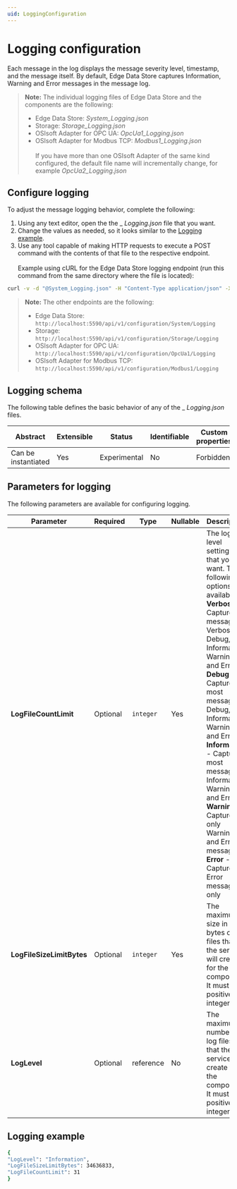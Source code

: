 ```yaml
---
uid: LoggingConfiguration
---
```


# Logging configuration

Each message in the log displays the message severity level, timestamp, and the message itself. By default, Edge Data Store captures Information, Warning and Error messages in the message log.

> **Note:** The individual logging files of Edge Data Store and the components are the following:<br>
> - Edge Data Store: _System_Logging.json_
> - Storage: _Storage_Logging.json_
> - OSIsoft Adapter for OPC UA: _OpcUa1_Logging.json_
> - OSIsoft Adapter for Modbus TCP: _Modbus1_Logging.json_ <br><br>
> If you have more than one OSIsoft Adapter of the same kind configured, the default file name will incrementally change, for example _OpcUa2_Logging.json_

## Configure logging

To adjust the message logging behavior, complete the following:

1. Using any text editor, open the the _ _Logging.json_ file that you want.
2. Change the values as needed, so it looks similar to the [Logging example](#logging-example).
3. Use any tool capable of making HTTP requests to execute a POST command with the contents of that file to the respective endpoint. <br><br> Example using cURL for the Edge Data Store logging endpoint (run this command from the same directory where the file is located):

```bash
curl -v -d "@System_Logging.json" -H "Content-Type application/json" -X POST http://localhost:5590/api/v1/configuration/System/Logging
```

> **Note:** The other endpoints are the following:<br>
> - Edge Data Store: `http://localhost:5590/api/v1/configuration/System/Logging`
> - Storage: `http://localhost:5590/api/v1/configuration/Storage/Logging`
> - OSIsoft Adapter for OPC UA: `http://localhost:5590/api/v1/configuration/OpcUa1/Logging`
> - OSIsoft Adapter for Modbus TCP: `http://localhost:5590/api/v1/configuration/Modbus1/Logging`

## Logging schema

The following table defines the basic behavior of any of the _ _Logging.json_ files.

| Abstract            | Extensible | Status       | Identifiable | Custom properties | Additional properties | 
| ------------------- | ---------- | ------------ | ------------ | ----------------- | --------------------- | 
| Can be instantiated | Yes        | Experimental | No           | Forbidden         | Forbidden             |

## Parameters for logging

The following parameters are available for configuring logging.

| Parameter                   | Required | Type      | Nullable | Description |
| --------------------------- | ---------| --------  | -------- | ----------- |
| **LogFileCountLimit**       | Optional | `integer` | Yes      | The log level settings that you want. The following options are available: <br> **Verbose** - Captures all messages: Verbose, Debug, Information, Warning and Error <br> **Debug** - Captures most messages: Debug, Information, Warning and Error <br> **Information** - Captures most messages: Information, Warning and Error <br> **Warning** - Captures only Warning and Error messages <br> **Error** - Captures Error messages only |
| **LogFileSizeLimitBytes**   | Optional | `integer` | Yes      | The maximum size in bytes of log files that the service will create for the component. It must be a positive integer.            |
| **LogLevel**                | Optional | reference | No       | The maximum number of log files that the service will create for the component. It must be a positive integer.            |

## Logging example

```bash
{
"LogLevel": "Information",
"LogFileSizeLimitBytes": 34636833,
"LogFileCountLimit": 31
}
```
